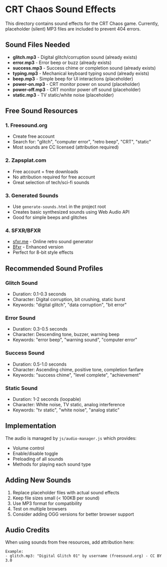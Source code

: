 # CRT Chaos Sound Effects

This directory contains sound effects for the CRT Chaos game. Currently, placeholder (silent) MP3 files are included to prevent 404 errors.

## Sound Files Needed

- **glitch.mp3** - Digital glitch/corruption sound (already exists)
- **error.mp3** - Error beep or buzz (already exists)
- **success.mp3** - Success chime or completion sound (already exists)
- **typing.mp3** - Mechanical keyboard typing sound (already exists)
- **beep.mp3** - Simple beep for UI interactions (placeholder)
- **power-on.mp3** - CRT monitor power on sound (placeholder)
- **power-off.mp3** - CRT monitor power off sound (placeholder)
- **static.mp3** - TV static/white noise (placeholder)

## Free Sound Resources

### 1. Freesound.org
- Create free account
- Search for: "glitch", "computer error", "retro beep", "CRT", "static"
- Most sounds are CC licensed (attribution required)

### 2. Zapsplat.com
- Free account = free downloads
- No attribution required for free account
- Great selection of tech/sci-fi sounds

### 3. Generated Sounds
- Use `generate-sounds.html` in the project root
- Creates basic synthesized sounds using Web Audio API
- Good for simple beeps and glitches

### 4. SFXR/BFXR
- [sfxr.me](https://sfxr.me/) - Online retro sound generator
- [Bfxr](https://www.bfxr.net/) - Enhanced version
- Perfect for 8-bit style effects

## Recommended Sound Profiles

### Glitch Sound
- Duration: 0.1-0.3 seconds
- Character: Digital corruption, bit crushing, static burst
- Keywords: "digital glitch", "data corruption", "bit error"

### Error Sound
- Duration: 0.3-0.5 seconds
- Character: Descending tone, buzzer, warning beep
- Keywords: "error beep", "warning sound", "computer error"

### Success Sound
- Duration: 0.5-1.0 seconds
- Character: Ascending chime, positive tone, completion fanfare
- Keywords: "success chime", "level complete", "achievement"

### Static Sound
- Duration: 1-2 seconds (loopable)
- Character: White noise, TV static, analog interference
- Keywords: "tv static", "white noise", "analog static"

## Implementation

The audio is managed by `js/audio-manager.js` which provides:
- Volume control
- Enable/disable toggle
- Preloading of all sounds
- Methods for playing each sound type

## Adding New Sounds

1. Replace placeholder files with actual sound effects
2. Keep file sizes small (< 100KB per sound)
3. Use MP3 format for compatibility
4. Test on multiple browsers
5. Consider adding OGG versions for better browser support

## Audio Credits

When using sounds from free resources, add attribution here:

```
Example:
- glitch.mp3: "Digital Glitch 01" by username (freesound.org) - CC BY 3.0
```